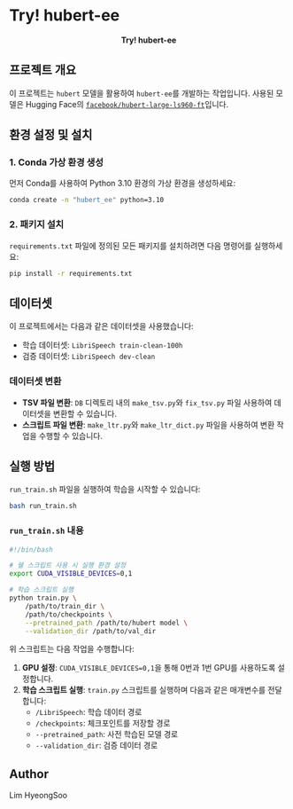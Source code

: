 # Try! hubert-ee
<p align="center">
  <strong>Try! hubert-ee</strong>
</p>

## 프로젝트 개요
이 프로젝트는 `hubert` 모델을 활용하여 `hubert-ee`를 개발하는 작업입니다. 사용된 모델은 Hugging Face의 [`facebook/hubert-large-ls960-ft`](https://huggingface.co/facebook/hubert-large-ls960-ft)입니다.

## 환경 설정 및 설치
### 1. Conda 가상 환경 생성
먼저 Conda를 사용하여 Python 3.10 환경의 가상 환경을 생성하세요:
```bash
conda create -n "hubert_ee" python=3.10
```

### 2. 패키지 설치
`requirements.txt` 파일에 정의된 모든 패키지를 설치하려면 다음 명령어를 실행하세요:
```bash
pip install -r requirements.txt
```

## 데이터셋
이 프로젝트에서는 다음과 같은 데이터셋을 사용했습니다:
- 학습 데이터셋: `LibriSpeech train-clean-100h`
- 검증 데이터셋: `LibriSpeech dev-clean`

### 데이터셋 변환
- **TSV 파일 변환**: `DB` 디렉토리 내의 `make_tsv.py`와 `fix_tsv.py` 파일 사용하여 데이터셋을 변환할 수 있습니다.
- **스크립트 파일 변환**: `make_ltr.py`와 `make_ltr_dict.py` 파일을 사용하여 변환 작업을 수행할 수 있습니다.

## 실행 방법
`run_train.sh` 파일을 실행하여 학습을 시작할 수 있습니다:
```bash
bash run_train.sh
```

### `run_train.sh` 내용
```bash
#!/bin/bash

# 쉘 스크립트 사용 시 실행 환경 설정
export CUDA_VISIBLE_DEVICES=0,1

# 학습 스크립트 실행
python train.py \
    /path/to/train_dir \
    /path/to/checkpoints \
    --pretrained_path /path/to/hubert model \
    --validation_dir /path/to/val_dir
```

위 스크립트는 다음 작업을 수행합니다:
1. **GPU 설정**: `CUDA_VISIBLE_DEVICES=0,1`을 통해 0번과 1번 GPU를 사용하도록 설정합니다.
2. **학습 스크립트 실행**: `train.py` 스크립트를 실행하며 다음과 같은 매개변수를 전달합니다:
   - `/LibriSpeech`: 학습 데이터 경로
   - `/checkpoints`: 체크포인트를 저장할 경로
   - `--pretrained_path`: 사전 학습된 모델 경로
   - `--validation_dir`: 검증 데이터 경로

## Author
Lim HyeongSoo
